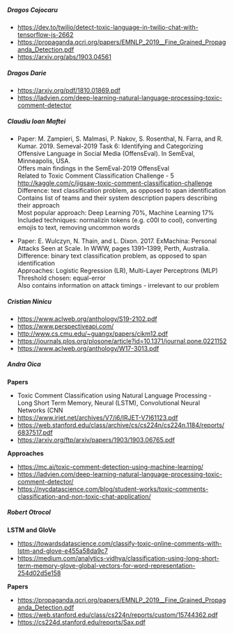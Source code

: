 
##### Dragos Cojocaru

- https://dev.to/twilio/detect-toxic-language-in-twilio-chat-with-tensorflow-js-2662
- https://propaganda.qcri.org/papers/EMNLP_2019__Fine_Grained_Propaganda_Detection.pdf
- https://arxiv.org/abs/1903.04561
##### Dragos Darie

- https://arxiv.org/pdf/1810.01869.pdf
- https://ladvien.com/deep-learning-natural-language-processing-toxic-comment-detector

##### Claudiu Ioan Maftei

- Paper: M.  Zampieri,  S.  Malmasi,  P.  Nakov,  S.  Rosenthal, N. Farra, and R. Kumar. 2019.  Semeval-2019 Task 6:  Identifying and Categorizing Offensive Language in Social Media (OffensEval). In SemEval, Minneapolis, USA.<br>
Offers main findings in the SemEval-2019 OffensEval<br>
Related to Toxic Comment Classification Challenge - 5 http://kaggle.com/c/jigsaw-toxic-comment-classification-challenge<br>
Difference: text classification problem, as opposed to span identification<br>
Contains list of teams and their system description papers describing their approach<br>
Most popular approach: Deep Learning 70%, Machine Learning 17%<br>
Included techniques: normalizin tokens (e.g. c00l to cool), converting emojis to text, removing uncommon words<br>

- Paper: E.  Wulczyn,  N.  Thain,  and  L.  Dixon.  2017. ExMachina: Personal Attacks Seen at Scale. In WWW, pages 1391–1399, Perth, Australia.
Difference: binary text classification problem, as opposed to span identification<br>
Approaches: Logistic Regression (LR), Multi-Layer Perceptrons (MLP)<br>
Threshold chosen: equal-error <br>
Also contains information on attack timings - irrelevant to our problem<br>

##### Cristian Ninicu

- https://www.aclweb.org/anthology/S19-2102.pdf
- https://www.perspectiveapi.com/
- http://www.cs.cmu.edu/~guangx/papers/cikm12.pdf
- https://journals.plos.org/plosone/article?id=10.1371/journal.pone.0221152
- https://www.aclweb.org/anthology/W17-3013.pdf

##### Andra Oica

**Papers**
- Toxic Comment Classification using Natural Language Processing - Long Short Term Memory, Neural (LSTM), Convolutional Neural Networks (CNN
- https://www.irjet.net/archives/V7/i6/IRJET-V7I61123.pdf
- https://web.stanford.edu/class/archive/cs/cs224n/cs224n.1184/reports/6837517.pdf
- https://arxiv.org/ftp/arxiv/papers/1903/1903.06765.pdf

**Approaches**
- https://mc.ai/toxic-comment-detection-using-machine-learning/
- https://ladvien.com/deep-learning-natural-language-processing-toxic-comment-detector/
- https://nycdatascience.com/blog/student-works/toxic-comments-classification-and-non-toxic-chat-application/

##### Robert Otrocol

**LSTM and GloVe**<br>
- https://towardsdatascience.com/classify-toxic-online-comments-with-lstm-and-glove-e455a58da9c7
- https://medium.com/analytics-vidhya/classification-using-long-short-term-memory-glove-global-vectors-for-word-representation-254d02d5e158

**Papers**
- https://propaganda.qcri.org/papers/EMNLP_2019__Fine_Grained_Propaganda_Detection.pdf
- https://web.stanford.edu/class/cs224n/reports/custom/15744362.pdf
- https://cs224d.stanford.edu/reports/Sax.pdf
